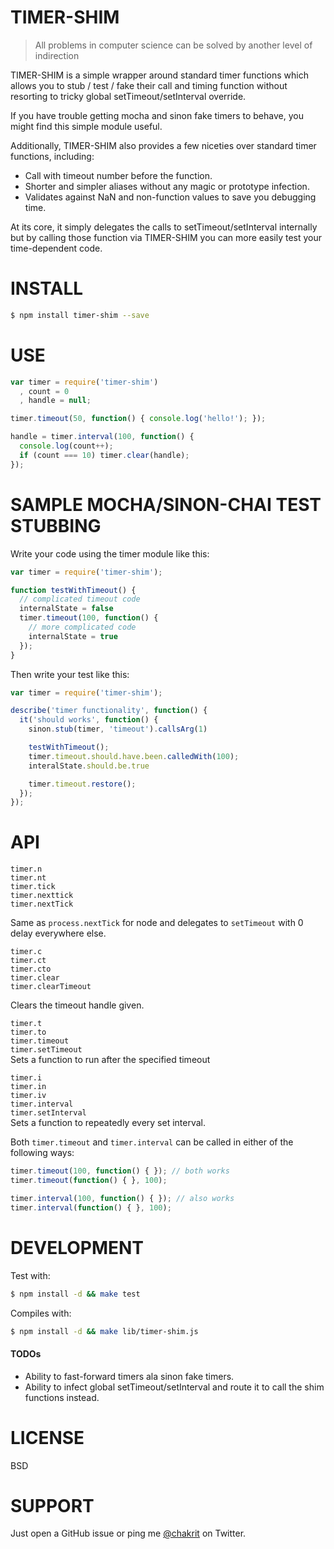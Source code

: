 
# TIMER-SHIM

> All problems in computer science can be solved by another level of indirection

TIMER-SHIM is a simple wrapper around standard timer functions which allows you to stub / test / fake their call and timing function without resorting to tricky global setTimeout/setInterval override.

If you have trouble getting mocha and sinon fake timers to behave, you might find this simple module useful.

Additionally, TIMER-SHIM also provides a few niceties over standard timer functions, including:

* Call with timeout number before the function.
* Shorter and simpler aliases without any magic or prototype infection.
* Validates against NaN and non-function values to save you debugging time.

At its core, it simply delegates the calls to setTimeout/setInterval internally but by calling those function via TIMER-SHIM you can more easily test your time-dependent code.

# INSTALL

```sh
$ npm install timer-shim --save
```

# USE

```js
var timer = require('timer-shim')
  , count = 0
  , handle = null;

timer.timeout(50, function() { console.log('hello!'); });

handle = timer.interval(100, function() {
  console.log(count++);
  if (count === 10) timer.clear(handle);
});
```

# SAMPLE MOCHA/SINON-CHAI TEST STUBBING

Write your code using the timer module like this:

```js
var timer = require('timer-shim');

function testWithTimeout() {
  // complicated timeout code
  internalState = false
  timer.timeout(100, function() {
    // more complicated code
    internalState = true
  });
}
```

Then write your test like this:

```js
var timer = require('timer-shim');

describe('timer functionality', function() {
  it('should works', function() {
    sinon.stub(timer, 'timeout').callsArg(1)

    testWithTimeout();
    timer.timeout.should.have.been.calledWith(100);
    interalState.should.be.true

    timer.timeout.restore();
  });
});
```

# API

`timer.n`  
`timer.nt`  
`timer.tick`  
`timer.nexttick`  
`timer.nextTick`

Same as `process.nextTick` for node and
delegates to `setTimeout` with 0 delay everywhere else.

`timer.c`  
`timer.ct`  
`timer.cto`  
`timer.clear`  
`timer.clearTimeout`  

Clears the timeout handle given.

`timer.t`  
`timer.to`  
`timer.timeout`  
`timer.setTimeout`  
Sets a function to run after the specified timeout

`timer.i`  
`timer.in`  
`timer.iv`  
`timer.interval`  
`timer.setInterval`  
Sets a function to repeatedly every set interval.

Both `timer.timeout` and `timer.interval` can be called in either of the following ways:

```js
timer.timeout(100, function() { }); // both works
timer.timeout(function() { }, 100);

timer.interval(100, function() { }); // also works
timer.interval(function() { }, 100);
```

# DEVELOPMENT

Test with:

```sh
$ npm install -d && make test
```

Compiles with:

```sh
$ npm install -d && make lib/timer-shim.js
```

#### TODOs

* Ability to fast-forward timers ala sinon fake timers.
* Ability to infect global setTimeout/setInterval and route it to call the shim functions instead.

# LICENSE

BSD

# SUPPORT

Just open a GitHub issue or ping me [@chakrit](http://twitter.com/chakrit) on Twitter.

